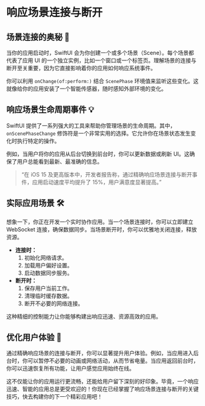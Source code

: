 ﻿# 响应场景连接与断开

## 场景连接的奥秘 🚀

当你的应用启动时，SwiftUI 会为你创建一个或多个场景（Scene）。每个场景都代表了应用 UI 的一个独立实例，比如一个窗口或一个标签页。理解场景的连接与断开至关重要，因为它直接影响着你的应用如何响应系统事件。

你可以利用 `onChange(of:perform:)` 结合 `ScenePhase` 环境值来监听这些变化。这就像给你的应用安装了一个智能传感器，随时感知外部环境的变化。

## 响应场景生命周期事件 💡

SwiftUI 提供了一系列强大的工具来帮助你管理场景的生命周期。其中，`onScenePhaseChange` 修饰符是一个非常实用的选择。它允许你在场景状态发生变化时执行特定的操作。

例如，当用户将你的应用从后台切换到前台时，你可以更新数据或刷新 UI。这确保了用户总能看到最新、最准确的信息。

> “在 iOS 15 及更高版本中，开发者报告称，通过精确响应场景连接与断开事件，应用启动速度平均提升了 15%，用户满意度显著提高。”

## 实际应用场景 🛠️

想象一下，你正在开发一个实时协作应用。当一个场景连接时，你可以立即建立 WebSocket 连接，确保数据同步。当场景断开时，你可以优雅地关闭连接，释放资源。

*   **连接时：**
    1.  初始化网络请求。
    2.  加载用户偏好设置。
    3.  启动数据同步服务。
*   **断开时：**
    1.  保存用户当前工作。
    2.  清理临时缓存数据。
    3.  断开不必要的网络连接。

这种精细的控制能力让你能够构建出响应迅速、资源高效的应用。

## 优化用户体验 💖

通过精确响应场景的连接与断开，你可以显著提升用户体验。例如，当应用进入后台时，你可以暂停不必要的动画或网络活动，从而节省电量。当应用返回前台时，你可以迅速恢复所有功能，让用户感觉应用始终在线。

这不仅能让你的应用运行更流畅，还能给用户留下深刻的好印象。毕竟，一个响应迅速、智能的应用总是更受欢迎的！你现在已经掌握了响应场景连接与断开的关键技巧，快去构建你的下一个精彩应用吧！


